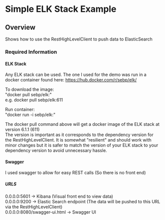 # Simple ELK Stack Example
## Overview
Shows how to use the RestHighLevelClient to push data to ElasticSearch

### Required Information

#### ELK Stack
Any ELK stack can be used. The one I used for the demo was run in a docker container found here: 
https://hub.docker.com/r/sebp/elk/

To download the image:<br/>
"docker pull sebp/elk:<version>"<br/>
e.g. docker pull sebp/elk:611 

Run container:<br/>
"docker run -i sebp/elk:<version>"

The docker pull command above will get a docker image of the ELK stack at version 6.1.1 (611) <br/>
The version is important as it corresponds to the dependency version for the RestHighLevelClient. It is somewhat 
"resilient" and should work with minor changes but it is safer to match the version of your ELK stack to your dependency 
version to avoid unnecessary hassle.

#### Swagger
I used swagger to allow for easy REST calls (So there is no front end)


##### URLS

0.0.0.0:5601                 -> Kibana (Visual front end to view data) <br/> 
0.0.0.0:9200                 -> Elastic Search endpoint (The data will be pushed to this URL via the RestHighLevelClient) <br/>
0.0.0.0:8080/swagger-ui.html -> Swagger UI 
